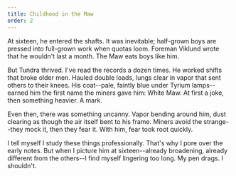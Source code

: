```yaml
---
title: Childhood in the Maw
order: 2
---
```

At sixteen, he entered the shafts. It was inevitable; half-grown boys are pressed into full-grown work when quotas loom. Foreman Viklund wrote that he wouldn't last a month. The Maw eats boys like him.

But Tundra thrived. I've read the records a dozen times. He worked shifts that broke older men. Hauled double loads, lungs clear in vapor that sent others to their knees. His coat--pale, faintly blue under Tyrium lamps--earned him the first name the miners gave him: White Maw. At first a joke, then something heavier. A mark.

Even then, there was something uncanny. Vapor bending around him, dust clearing as though the air itself bent to his frame. Miners avoid the strange--they mock it, then they fear it. With him, fear took root quickly.

I tell myself I study these things professionally. That's why I pore over the early notes. But when I picture him at sixteen--already broadening, already different from the others--I find myself lingering too long. My pen drags. I shouldn't.

